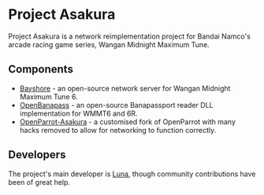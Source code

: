 # Project Asakura
Project Asakura is a network reimplementation project for Bandai Namco's arcade racing game series, Wangan Midnight Maximum Tune.

## Components
 - [Bayshore](https://github.com/ProjectAsakura/Bayshore) - an open-source network server for Wangan Midnight Maximum Tune 6.
 - [OpenBanapass](https://github.com/ProjectAsakura/OpenBanapass) - an open-source Banapassport reader DLL implementation for WMMT6 and 6R.
 - [OpenParrot-Asakura](https://github.com/ProjectAsakura/OpenParrot) - a customised fork of OpenParrot with many hacks removed to allow for networking to function correctly.
 
## Developers
The project's main developer is [Luna](https://github.com/ry00001), though community contributions have been of great help.
